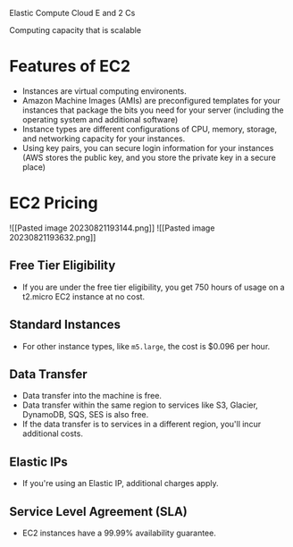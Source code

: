 Elastic Compute Cloud
E and 2 Cs

Computing capacity that is scalable

# Features of EC2
- Instances are virtual computing environents.
- Amazon Machine Images (AMIs) are preconfigured templates for your instances that package the bits you need for your server (including the operating system and additional software)
- Instance types are different configurations of CPU, memory, storage, and networking capacity for your instances.
- Using key pairs, you can secure login information for your instances (AWS stores the public key, and you store the private key in a secure place)


# EC2 Pricing
![[Pasted image 20230821193144.png]]
![[Pasted image 20230821193632.png]]
## Free Tier Eligibility
- If you are under the free tier eligibility, you get 750 hours of usage on a t2.micro EC2 instance at no cost.

## Standard Instances
- For other instance types, like `m5.large`, the cost is $0.096 per hour.

## Data Transfer
- Data transfer into the machine is free.
- Data transfer within the same region to services like S3, Glacier, DynamoDB, SQS, SES is also free.
- If the data transfer is to services in a different region, you'll incur additional costs.

## Elastic IPs
- If you're using an Elastic IP, additional charges apply.

## Service Level Agreement (SLA)
- EC2 instances have a 99.99% availability guarantee.

